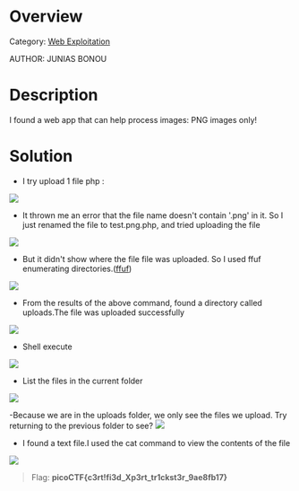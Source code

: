 # Overview 
Category: [Web Exploitation]()

AUTHOR: JUNIAS BONOU

# Description
I found a web app that can help process images: PNG images only!

# Solution
- I try upload 1 file php :
<img src="https://i.imgur.com/PEQi6OF.png">

- It thrown me an error that the file name doesn't contain '.png' in it. So I just renamed the file to test.png.php, and tried uploading the file 
<img src="https://i.imgur.com/Z3GiiFW.png">

- But it didn't show where the file file was uploaded. So I used ffuf enumerating directories.([ffuf](https://github.com/ffuf/ffuf))
<img src="https://i.imgur.com/Y2xKENJ.png">

- From the results of the above command, found a directory called uploads.The file was uploaded successfully
<img src="https://i.imgur.com/HAyvXoW.png">

- Shell execute
<img src="https://i.imgur.com/kfXvEbp.png">

- List the files in the current folder
<img src="https://i.imgur.com/JItdnTm.png">

-Because we are in the uploads folder, we only see the files we upload. Try returning to the previous folder to see?
<img src="https://i.imgur.com/ytSZ7lh.png">

- I found a text file.I used the cat command to view the contents of the file
<img src="https://i.imgur.com/ZkjIvge.png">

>Flag: **picoCTF{c3rt!fi3d_Xp3rt_tr1ckst3r_9ae8fb17}**